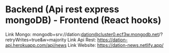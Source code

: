 # Backend (Api rest express mongoDB) - Frontend (React hooks)

Link Mongo: mongodb+srv://dation:dation@cluster0.ecf3w.mongodb.net/?retryWrites=true&w=majority
Link Api Rest: https://dation-api.herokuapp.com/api/news
Link Website: https://dation-news.netlify.app/
